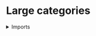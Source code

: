 #  Large categories

<details><summary>Imports</summary>
```agda
module category-theory.large-categories where

open import Agda.Primitive using (Setω)
open import category-theory.isomorphisms-large-precategories
open import category-theory.large-precategories
open import foundation.equivalences
open import foundation.universe-levels
```
</details>

## Idea

A large category in Homotopy Type Theory is a large precategory for which the identities between the objects are the isomorphisms. More specifically, an equality between objects gives rise to an isomorphism between them, by the J-rule. A large precategory is a large category if this function is an equivalence. Note: being a large category is a proposition since `is-equiv` is a proposition.

## Definition

```agda
is-category-Large-Precat :
  {α : Level → Level} {β : Level → Level → Level} →
  (C : Large-Precat α β) → Setω
is-category-Large-Precat C =
  {l : Level} (X Y : obj-Large-Precat C l) →
  is-equiv (iso-eq-Large-Precat C X Y)

record Large-Cat (α : Level → Level) (β : Level → Level → Level) : Setω where
  constructor make-Large-Cat
  field
    precat-Large-Cat : Large-Precat α β
    is-category-Large-Cat : is-category-Large-Precat precat-Large-Cat

open Large-Cat public
```
